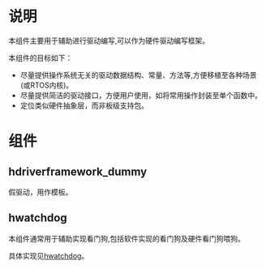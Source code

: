 # 说明

本组件主要用于辅助进行驱动编写,可以作为硬件驱动编写框架。

本组件的目标如下：

- 尽量提供操作系统无关的驱动数据结构、常量、方法等,方便移植至各种场景(或RTOS内核)。
- 尽量提供简洁的驱动接口，方便用户使用，如将常用操作封装至单个函数中。
- 定位类似硬件抽象层，而非板级支持包。

# 组件

## hdriverframework_dummy

假驱动，用作模板。

## hwatchdog

本组件通常用于辅助实现看门狗,包括软件实现的看门狗及硬件看门狗喂狗。

具体实现见[hwatchdog](hwatchdog)。

